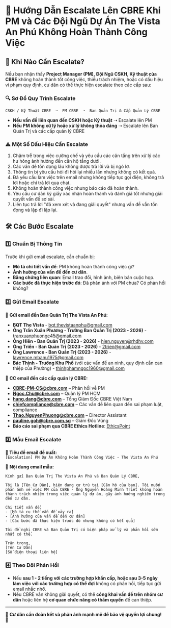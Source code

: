 # 🚨 Hướng Dẫn Escalate Lên CBRE Khi PM và Các Đội Ngũ Dự Án The Vista An Phú Không Hoàn Thành Công Việc  

## 📌 Khi Nào Cần Escalate?  
Nếu bạn nhận thấy **Project Manager (PM), Đội Ngũ CSKH, Kỹ thuật của CBRE** không hoàn thành tốt công việc, thiếu trách nhiệm, hoặc có dấu hiệu vi phạm quy định, cư dân có thể thực hiện escalate theo các cấp sau:  

### 🔍 Sơ Đồ Quy Trình Escalate  
```
CSKH / Kỹ Thuật CBRE  ➝  PM CBRE  ➝  Ban Quản Trị & Cấp Quản Lý CBRE
```
- **Nếu vấn đề liên quan đến CSKH hoặc Kỹ thuật** ➝ Escalate lên PM
- **Nếu PM không xử lý hoặc xử lý không thỏa đáng** ➝ Escalate lên Ban Quản Trị và các cấp quản lý CBRE

### ⚠️ Một Số Dấu Hiệu Cần Escalate  
1. Chậm trễ trong việc cưỡng chế và yêu cầu các căn tầng trên xử lý các hư hỏng ảnh hưởng đến căn hộ tầng dưới.  
2. Các vấn đề tồn đọng lâu không được trả lời và bị ngó lơ.  
3. Thông tin bị yêu cầu hỏi đi hỏi lại nhiều lần nhưng không có kết quả.  
4. Đã yêu cầu làm việc trên email nhưng không tiếp tục gọi điện, không trả lời hoặc chỉ trả lời qua chat.  
5. Không hoàn thành công việc nhưng báo cáo đã hoàn thành.  
6. Yêu cầu cư dân ký giấy xác nhận hoàn thành và đánh giá tốt nhưng giải quyết vấn đề sơ sài.  
7. Liên tục trả lời "đã xem xét và đang giải quyết" nhưng vấn đề vẫn tồn đọng và lặp đi lặp lại.  

## 🛠 Các Bước Escalate  

### 1️⃣ Chuẩn Bị Thông Tin  
Trước khi gửi email escalate, cần chuẩn bị:  
- **Mô tả chi tiết vấn đề**: PM không hoàn thành công việc gì?  
- **Ảnh hưởng của vấn đề đến cư dân**.  
- **Bằng chứng liên quan**: Email trao đổi, hình ảnh, biên bản cuộc họp.  
- **Các bước đã thực hiện trước đó**: Đã phản ánh với PM chưa? Có phản hồi không?  

### 2️⃣ Gửi Email Escalate  

📩 **Gửi email đến Ban Quản Trị The Vista An Phú:**  
- **BQT The Vista** - bqt.thevistaanphu@gmail.com  
- **Ông Trần Xuân Phương - Trưởng Ban Quản Trị (2023 - 2026)** - tranxuanphuongc45@gmail.com  
- **Ông Hiển - Ban Quản Trị (2023 - 2026)** - hien.nguyen@rhdhv.com  
- **Ông Triển - Ban Quản Trị (2023 - 2026)** - 2trien@gmail.com  
- **Ông Lawrence - Ban Quản Trị (2023 - 2026)** - lawrence.mbanu1975@gmail.com  
- **Bác Thịnh - Trưởng Khu Phố** (với các vấn đề an ninh, quy định cần can thiệp của Phường) - thinhphamngoc1960@gmail.com  

📩 **CC email đến các cấp quản lý CBRE:**  
- **CBRE-PM-CS@cbre.com** – Phản hồi về PM  
- **Ngoc.Chu@cbre.com** – Quản lý PM HCM  
- **hang.dang@cbre.com** – Tổng Giám Đốc CBRE Việt Nam  
- **chiefcompliance@cbre.com** – Các vấn đề liên quan đến sai phạm luật, compliance  
- **Thao.NguyenPhuong@cbre.com** – Director Assistant  
- **pauline.goh@cbre.com.sg** – Giám Đốc Vùng  
- **Báo cáo sai phạm qua CBRE Ethics Hotline**: [EthicsPoint](https://secure.ethicspoint.com/domain/media/en/gui/7298/index.html)  

### 3️⃣ Mẫu Email Escalate  
**📌 Tiêu đề email đề xuất:**  
`[Escalation] PM Dự Án Không Hoàn Thành Công Việc - The Vista An Phú`  

📄 **Nội dung email mẫu:**  
```text
Kính gửi Ban Quản Trị The Vista An Phú và Ban Quản Lý CBRE,

Tôi là [Tên Cư Dân], hiện đang cư trú tại [Căn hộ của bạn]. Tôi muốn phản ánh về việc PM của CBRE - Ông Nguyễn Hoàng Minh Triết không hoàn thành trách nhiệm trong việc quản lý dự án, gây ảnh hưởng nghiêm trọng đến cư dân.

Chi tiết vấn đề:
- [Mô tả cụ thể vấn đề xảy ra]
- [Ảnh hưởng của vấn đề đến cư dân]
- [Các bước đã thực hiện trước đó nhưng không có kết quả]

Tôi đề nghị CBRE và Ban Quản Trị có biện pháp xử lý và phản hồi sớm nhất có thể.

Trân trọng,
[Tên Cư Dân]
[Số điện thoại liên hệ]
```

### 4️⃣ Theo Dõi Phản Hồi  
- Nếu **sau 1 - 2 tiếng với các trường hợp khẩn cấp, hoặc sau 3-5 ngày làm việc với các trường hợp có thể đợi** không có phản hồi, tiếp tục gửi email nhắc nhở.  
- Nếu CBRE vẫn không giải quyết, có thể **công khai vấn đề trên nhóm cư dân** hoặc liên hệ **cơ quan chức năng có thẩm quyền** để can thiệp.  

---
📌 **Cư dân cần đoàn kết và phản ánh mạnh mẽ để bảo vệ quyền lợi chung!** 💪
